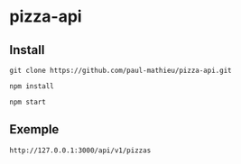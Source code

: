 # pizza-api

## Install

`git clone https://github.com/paul-mathieu/pizza-api.git`

`npm install`

`npm start`

## Exemple

`http://127.0.0.1:3000/api/v1/pizzas`
